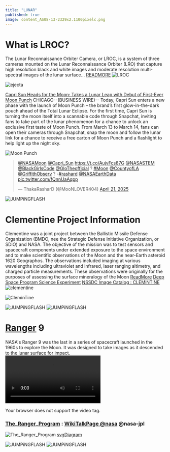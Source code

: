 ```yaml
---
title: "LUNAR"
published: true
image: content_AS08-13-2329x2.1100pixelc.png
---
```


# What is LROC?
The Lunar Reconnaissance Orbiter Camera, or LROC, is a system of three cameras mounted on the Lunar Reconnaissance Orbiter (LRO) that capture high resolution black and white images and moderate resolution multi-spectral images of the lunar surface... [READMORE](https://www.lroc.asu.edu/about)
![LROC](https://www.lroc.asu.edu/ckeditor_assets/pictures/1343/content_fip_point_persp.png)

![ejecta](https://www.lroc.asu.edu/ckeditor_assets/pictures/1223/content_M1386451451_LRmos.warp.str01.1100p_FI.png)

[Capri Sun Heads for the Moon: Takes a Lunar Leap with Debut of First-Ever Moon Punch](https://news.kraftheinzcompany.com/press-releases-details/2025/Capri-Sun-Heads-for-the-Moon-Takes-a-Lunar-Leap-with-Debut-of-First-Ever-Moon-Punch/default.aspx) CHICAGO--(BUSINESS WIRE)-- Today, Capri Sun enters a new phase with the launch of Moon Punch – the brand’s first glow-in-the-dark pouch ahead of the Total Lunar Eclipse. For the first time, Capri Sun is turning the moon itself into a scannable code through Snapchat, inviting fans to take part of the lunar phenomenon for a chance to unlock an exclusive first taste of Moon Punch. From March 13 to March 14, fans can open their cameras through Snapchat, snap the moon and follow the lunar link for a chance to receive a free carton of Moon Punch and a flashlight to help light up the night sky. 

![Moon Punch](https://mms.businesswire.com/media/20250311839993/en/2405419/4/Capri_Sun_Moon_Punch_Key_Visual.jpg)

<blockquote class="twitter-tweet"><p lang="und" dir="ltr"><a href="https://twitter.com/NASAMoon?ref_src=twsrc%5Etfw">@NASAMoon</a> <a href="https://twitter.com/Capri_Sun?ref_src=twsrc%5Etfw">@Capri_Sun</a> <a href="https://t.co/AujvFcs87G">https://t.co/AujvFcs87G</a> <a href="https://twitter.com/NASASTEM?ref_src=twsrc%5Etfw">@NASASTEM</a> <a href="https://twitter.com/BlackGirlsCode?ref_src=twsrc%5Etfw">@BlackGirlsCode</a> <a href="https://twitter.com/GloTheofficial?ref_src=twsrc%5Etfw">@GloTheofficial</a> ? <a href="https://twitter.com/hashtag/Moon?src=hash&amp;ref_src=twsrc%5Etfw">#Moon</a> <a href="https://twitter.com/CountyofLA?ref_src=twsrc%5Etfw">@CountyofLA</a> <a href="https://twitter.com/GriffithObserv?ref_src=twsrc%5Etfw">@GriffithObserv</a> ? -<a href="https://twitter.com/hashtag/rashard?src=hash&amp;ref_src=twsrc%5Etfw">#rashard</a> <a href="https://twitter.com/NASAEarthData?ref_src=twsrc%5Etfw">@NASAEarthData</a> <a href="https://t.co/fQnnUaAqpp">pic.twitter.com/fQnnUaAqpp</a></p>&mdash; ThakaRasharD (@MooNLOVER404) <a href="https://twitter.com/MooNLOVER404/status/1914374232878014558?ref_src=twsrc%5Etfw">April 21, 2025</a></blockquote> <script async src="https://platform.twitter.com/widgets.js" charset="utf-8"></script>

<picture>
  <source srcset="https://ia601509.us.archive.org/20/items/noaa_fundingwide/noaa_funding.jpg" media="(orientation: portrait)" />
  <source srcset="https://pbs.twimg.com/media/GpE5G1IagAA1chZ?format=png&name=medium" media="(orientation: landscape)" />
  <img src="https://archive.org/download/noaa_fundingwide/noaa_fundingwide.jpg" alt="JUMPiNGFLASH" />
</picture>


# Clementine Project Information
Clementine was a joint project between the Ballistic Missile Defense Organization (BMDO, nee the Strategic Defense Initiative Organization, or SDIO) and NASA. The objective of the mission was to test sensors and spacecraft components under extended exposure to the space environment and to make scientific observations of the Moon and the near-Earth asteroid 1620 Geographos. The observations included imaging at various wavelengths including ultraviolet and infrared, laser ranging altimetry, and charged particle measurements. These observations were originally for the purposes of assessing the surface mineralogy of the Moon [ReadMore](https://nssdc.gsfc.nasa.gov/planetary/clementine.html) [Deep Space Program Science Experiment](https://nssdc.gsfc.nasa.gov/nmc/spacecraft/display.action?id=1994-004A) [NSSDC Image Catalog : CLEMiNTiNE](https://nssdc.gsfc.nasa.gov/imgcat/html/mission_page/EM_Clementine_page1.html)
 ![clementine](https://nssdc.gsfc.nasa.gov/planetary/image/clementine_sc.gif)

![CleminTine](https://planetarydata.jpl.nasa.gov/img/data/clem1-l-h-5-dim-mosaic-v1.0/cl_6001/clemlogo.gif)


<div class="tupperware" >
<picture>
  <source srcset="https://assets.science.nasa.gov/dynamicimage/assets/science/psd/solar/2023/06/as12-48-7134_1280.jpg?w=1280&h=1280&fit=clip&crop=faces%2Cfocalpoint" media="(orientation: portrait)" />
  <source srcset="https://assets.science.nasa.gov/dynamicimage/assets/science/psd/solar/2023/06/as12-48-7134_1280.jpg?w=1280&h=1280&fit=clip&crop=faces%2Cfocalpoint" media="(orientation: landscape)" />
  <img src="https://assets.science.nasa.gov/dynamicimage/assets/science/psd/solar/2023/06/as12-48-7134_1280.jpg?w=1280&h=1280&fit=clip&crop=faces%2Cfocalpoint" alt="JUMPiNGFLASH" />
</picture>



<picture>
  <source srcset="https://www.lroc.asu.edu/ckeditor_assets/pictures/1241/content_AS17-134-20382_thumb.jpg" media="(orientation: portrait)" />
  <source srcset="https://www.lroc.asu.edu/ckeditor_assets/pictures/1241/content_AS17-134-20382_thumb.jpg" media="(orientation: landscape)" />
  <img src="https://www.lroc.asu.edu/ckeditor_assets/pictures/1241/content_AS17-134-20382_thumb.jpg" alt="JUMPiNGFLASH" />
</picture>

<div>


# [Ranger](https://www.jpl.nasa.gov/missions/ranger-1/) 9 
 NASA's Ranger 9 was the last in a series of spacecraft launched in the 1960s to explore the Moon. It was designed to take images as it descended to the lunar surface for impact.
<video  controls >
  <source src="https://d2pn8kiwq2w21t.cloudfront.net/media/videosrangerVideo-Ranger-9-impact-020423.webm" type="video/mp4" />
  
  Your browser does not support the video tag.
</video>

### [The_Ranger_Program](https://science.nasa.gov/mission/lunar-rangers-and-surveyors/) : [WikiTalkPage @nasa](https://en.wikipedia.org/wiki/Talk:Ranger_program) @nasa-jpl 
![The_Ranger_Program](https://assets.science.nasa.gov/dynamicimage/assets/science/psd/solar/2023/09/a/as12-48-7134.jpg?w=6515&h=6515&fit=clip&crop=faces%2Cfocalpoint) [svgDiagram](https://upload.wikimedia.org/wikipedia/commons/5/50/Ranger_6789.svg)

<div class="tupperware" >
<picture>
  <img src="https://assets.science.nasa.gov/dynamicimage/assets/science/psd/solar/2023/06/as12-48-7134_1280.jpg?w=1280&h=1280&fit=clip&crop=faces%2Cfocalpoint" alt="JUMPiNGFLASH" />
</picture>

<picture>
  <img src="https://www.lroc.asu.edu/ckeditor_assets/pictures/1241/content_AS17-134-20382_thumb.jpg" alt="JUMPiNGFLASH" />
</picture>

<div>
